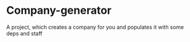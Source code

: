 # Company-generator
A project, which creates a company for you and populates it with some deps and staff
